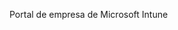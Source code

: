 <Token xmlns:xlink="http://www.w3.org/1999/xlink">Portal de empresa de Microsoft Intune</Token>

<!--HONumber=Jul16_HO3-->


